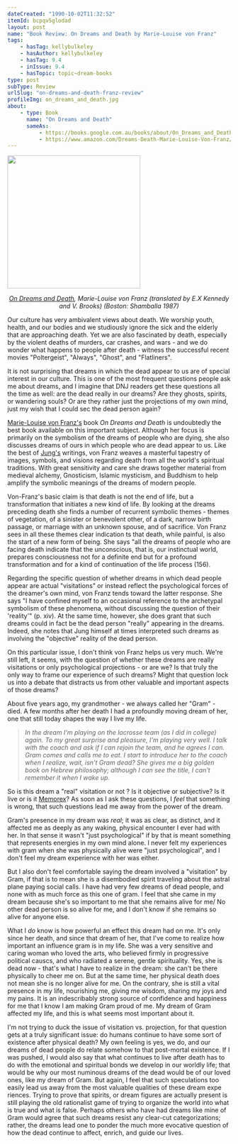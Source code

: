 ```yaml
---
dateCreated: "1990-10-02T11:32:52"
itemId: bcpqv5glodad
layout: post
name: "Book Review: On Dreams and Death by Marie-Louise von Franz"
tags:
    - hasTag: kellybulkeley
    - hasAuthor: kellybulkeley
    - hasTag: 9.4
    - inIssue: 9.4
    - hasTopic: topic~dream-books
type: post
subType: Review
urlSlug: "on-dreams-and-death-franz-review"
profileImg: on_dreams_and_death.jpg
about:
    - type: Book
      name: "On Dreams and Death"
      sameAs:
          - https://books.google.com.au/books/about/On_Dreams_and_Death.html?id=j113PwAACAAJ
          - https://www.amazon.com/Dreams-Death-Marie-Louise-Von-Franz/dp/0877734054
---
```


<img src="../images/on_dreams_and_death.jpg" width="300px" height="auto"/><!--nopreview--><div class="caption" style="text-align: center;"><i><a href="https://www.amazon.com/Dreams-Death-Marie-Louise-Von-Franz/dp/0877734054">On Dreams and Death</a>, Marie-Louise von Franz (translated by E.X Kennedy and V. Brooks) (Boston: Shamballa 1987)</i></div><!--/nopreview-->

Our culture has very ambivalent views about death. We worship youth, health, and our bodies and we studiously ignore the sick and the elderly that are approaching death. Yet we are also fascinated by death, especially by the violent deaths of murders, car crashes, and wars - and we do wonder what happens to people after death - witness the successful recent movies "Poltergeist", "Always", "Ghost", and "Flatliners".

It is not surprising that dreams in which the dead appear to us are of special interest in our culture. This is one of the most frequent questions people ask me about dreams, and I imagine that DNJ readers get these questions all the time as well: are the dead really in our dreams? Are they ghosts, spirits, or wandering souls? Or are they rather just the projections of my own mind, just my wish that I could sec the dead person again?

[Marie-Louise von Franz's](https://en.wikipedia.org/wiki/Marie-Louise_von_Franz) book _On Dreams and Death_ is undoubtedly the best book available on this important subject. Although her focus is primarily on the symbolism of the dreams of people who are dying, she also discusses dreams of ours in which people who are dead appear to us. Like the best of [Jung's](../topic~jung_and_dreams) writings, von Franz weaves a masterful tapestry of images, symbols, and visions regarding death from all the world's spiritual traditions. With great sensitivity and care she draws together material from medieval alchemy, Gnosticism, Islamic mysticism, and Buddhism to help amplify the symbolic meanings of the dreams of modern people.

<div id="supporters-mobile"></div>

Von-Franz's basic claim is that death is not the end of life, but a transformation that initiates a new kind of life. By looking at the dreams preceding death she finds a number of recurrent symbolic themes - themes of vegetation, of a sinister or benevolent other, of a dark, narrow birth passage, or marriage with an unknown spouse, and of sacrifice. Von Franz sees in all these themes clear indication ts that death, while painful, is also the start of a new form of being. She says "all the dreams of people who are facing death indicate that the unconscious, that is, our instinctual world, prepares consciousness not for a definite end but for a profound transformation and for a kind of continuation of the life process (156).

Regarding the specific question of whether dreams in which dead people appear are actual "visitations" or instead reflect the psychological forces of the dreamer's own mind, von Franz tends toward the latter response. She says "I have confined myself to an occasional reference to the archetypal symbolism of these phenomena, without discussing the question of their 'reality'" (p. xiv). At the same time, however, she does grant that such dreams could in fact be the dead person "really" appearing in the dreams. Indeed, she notes that Jung himself at times interpreted such dreams as involving the "objective" reality of the dead person.

On this particular issue, I don't think von Franz helps us very much. We're still left, it seems, with the question of whether these dreams are really visitations or only psychological projections - or are we? Is that truly the only way to frame our experience of such dreams? Might that question lock us into a debate that distracts us from other valuable and important aspects of those dreams?

About five years ago, my grandmother - we always called her "Gram" - died. A few months after her death I had a profoundly moving dream of her, one that still today shapes the way I live my life.

> _In the dream I'm playing on the lacrosse team (as I did in college) again. To my great surprise and pleasure, I'm playing very well. I talk with the coach and ask if I can rejoin the team, and he agrees I can. Gram comes and calls me to eat. I start to introduce her to the coach when I realize, wait, isn't Gram dead? She gives me a big golden book on Hebrew philosophy; although I can see the title, I can't remember it when I wake up._

So is this dream a "real" visitation or not ? Is it objective or subjective? Is it live or is it [Memorex](https://en.wikipedia.org/wiki/Memorex)? As soon as I ask these questions, I _feel_ that something is wrong, that such questions lead me away from the power of the dream.

Gram's presence in my dream was _real_; it was as clear, as distinct, and it affected me as deeply as any waking, physical encounter I ever had with her. In that sense it wasn't "just psychological" if by that is meant something that represents energies in my own mind alone. I never felt my experiences with gram when she was physically alive were "just psychological", and I don't feel my dream experience with her was either.

But I also don't feel comfortable saying the dream involved a "visitation" by Gram, if that is to mean she is a disembodied spirit traveling about the astral plane paying social calls. I have had very few dreams of dead people, and none with as much force as this one of gram. I feel that she came in my dream because she's so important to me that she remains alive for me/ No other dead person is so alive for me, and I don't know if she remains so alive for anyone else.

What I _do_ know is how powerful an effect this dream had on me. It's only since her death, and since that dream of her, that I've come to realize how important an influence gram is in my life. She was a very sensitive and caring woman who loved the arts, who believed firmly in progressive political causcs, and who radiated a serene, gentle spirituality. Yes, she is dead now - that's what I have to realize in the dream: she can't be there physically to cheer me on. But at the same time, her physical death does not mean she is no longer alive for me. On the contrary, she is still a vital presence in my life, nourishing me, giving me wisdom, sharing my joys and my pains. It is an indescribably strong source of confidence and happiness for me that I know I am making Gram proud of me. My dream of Gram affected my life, and this is what seems most important about it.

I'm not trying to duck the issue of visitation vs. projection, for that question gets at a truly significant issue: do humans continue to have some sort of existence after physical death? My own feeling is yes, we do, and our dreams of dead people do relate somehow to that post-mortal existence. If I was pushed, I would also say that what continues to live after death has to do with the emotional and spiritual bonds we develop in our worldly life; that would be why our most numinous dreams of the dead would be of our loved ones, like my dream of Gram. But again, I feel that such speculations too easily lead us away from the most valuable qualities of these dream expe riences. Trying to prove that spirits, or dream figures are actually present is still playing the old rationalist game of trying to organize the world into what is true and what is false. Perhaps others who have had dreams like mine of Gram would agree that such dreams resist any clear-cut categorizations; rather, the dreams lead one to ponder the much more evocative question of how the dead continue to affect, enrich, and guide our lives.
